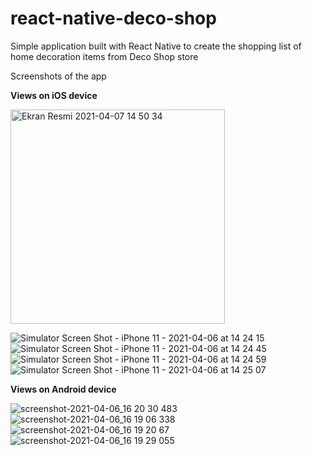 # react-native-deco-shop
Simple application built with React Native to create the shopping list of home decoration items from Deco Shop store

Screenshots of the app

**Views on iOS device** 

<img width="343" alt="Ekran Resmi 2021-04-07 14 50 34" src="https://user-images.githubusercontent.com/53608432/113862177-c334fc80-97b0-11eb-990f-6ee72dfc93fa.png">

![Simulator Screen Shot - iPhone 11 - 2021-04-06 at 14 24 15](https://user-images.githubusercontent.com/53608432/113859263-5f5d0480-97ad-11eb-8651-db81f0721dc7.png)
![Simulator Screen Shot - iPhone 11 - 2021-04-06 at 14 24 45](https://user-images.githubusercontent.com/53608432/113859279-63892200-97ad-11eb-9dfa-db944ca0e859.png)
![Simulator Screen Shot - iPhone 11 - 2021-04-06 at 14 24 59](https://user-images.githubusercontent.com/53608432/113859294-671ca900-97ad-11eb-9d94-76f79674da7c.png)
![Simulator Screen Shot - iPhone 11 - 2021-04-06 at 14 25 07](https://user-images.githubusercontent.com/53608432/113859315-6d128a00-97ad-11eb-837b-b0f2939c5a34.png)

**Views on Android device**

![screenshot-2021-04-06_16 20 30 483](https://user-images.githubusercontent.com/53608432/113859529-af3bcb80-97ad-11eb-8bf3-d5cdcbade07b.png)
![screenshot-2021-04-06_16 19 06 338](https://user-images.githubusercontent.com/53608432/113859549-b2cf5280-97ad-11eb-9d34-de0b9c0fadd3.png)
![screenshot-2021-04-06_16 19 20 67](https://user-images.githubusercontent.com/53608432/113859566-b5ca4300-97ad-11eb-82f4-db99d71d205a.png)
![screenshot-2021-04-06_16 19 29 055](https://user-images.githubusercontent.com/53608432/113859573-b8c53380-97ad-11eb-9033-145e0d6c8ab5.png)
